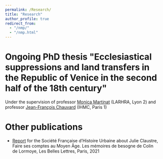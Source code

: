 ```yaml
---
permalink: /Research/
title: "Research"
author_profile: true
redirect_from: 
  - "/nmp/"
  - "/nmp.html"
---
```



Ongoing PhD thesis "Ecclesiastical suppressions and land transfers in the Republic of Venice in the second half of the 18th century"
======
Under the supervision of professor [Monica Martinat](http://larhra.ish-lyon.cnrs.fr/membre/251?lang=en) (LARHRA, Lyon 2) and professor [Jean-François Chauvard](https://www.pantheonsorbonne.fr/page-perso/jfchauvard) (IHMC, Paris 1)



Other publications
======

* [Report](https://sfhu.hypotheses.org/6599) for the Société Française d’Histoire Urbaine about Julie Claustre, Faire ses comptes au Moyen Âge. Les mémoires de besogne de Colin de Lormoye, Les Belles Lettres, Paris, 2021
